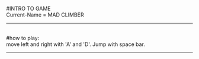 #INTRO TO GAME
<br>
Current-Name = MAD CLIMBER

<hr>
<br>
#how to play:
<br>
move left and right with 'A' and 'D'. Jump with space bar.
<br>
<hr>
